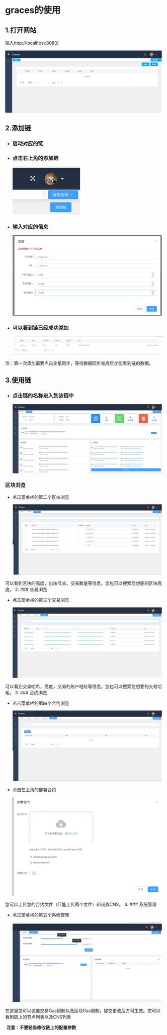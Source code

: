 # graces的使用

##  1.打开网站

输入http://localhost:8080/

![](imgs/1.png)

## 2.添加链

- ### 启动对应的链

- ### 点击右上角的添加链

  ![](imgs/2.png)


- ### 输入对应的信息

  ![](imgs/3.png)

- ### 可以看到链已经成功添加

  ![](imgs/4.png)

​         注：第一次添加需要点击全量同步，等待数据同步完成后才能看到链的数据。

## 3.使用链

- ### 点击链的名称进入到该链中

  ![](imgs/5.png)


### 区块浏览

- 点击菜单栏的第二个区块浏览

  ![](imgs/6.png)

​        可以看到区块的高度，出块节点，交易数量等信息。您也可以搜索您想要的区块高度。
2. ### 交易浏览
- 点击菜单栏的第三个交易浏览

  ![](imgs/7.png)

​      可以看到交易哈希，高度，交易的账户地址等信息。您也可以搜索您想要的交易哈希。
3. ### 合约浏览
- 点击菜单栏的第四个合约浏览

  ![](imgs/8.png)

- 点击左上角的部署合约

  ![](imgs/9.png)

您可以上传您的合约文件（只能上传两个文件）和设置CNS。
4. ### 系统管理
- 点击菜单栏的第五个系统管理

  ![](imgs/10.png)

​       在这里您可以设置交易Gas限制以及区块Gas限制，提交更改后方可生效。您可以看到链上的节点列表以及CNS列表

​       **注意：不要轻易修改链上的配置参数**
